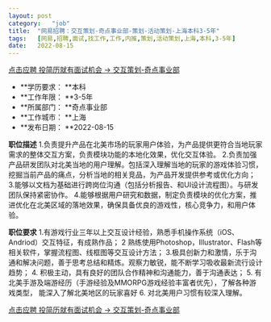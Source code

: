 ```yaml
---
layout:	post
category:	"job"
title:	"网易招聘：交互策划-奇点事业部-策划-活动策划-上海本科3-5年"
tags:	[网易,招聘,面试,找工作,工作,内推,策划,活动策划,上海,本科,3-5年]
date:	2022-08-15
---
```


[点击应聘 投简历就有面试机会 -> 交互策划-奇点事业部](http://mobile.bole.netease.com/bole/boleDetail?id=42355&employeeId=346f03c3cda5f04c&key=all)



- **学历要求： **本科
- **工作年限： **3-5年
- **所属部门： **奇点事业部
- **工作城市： **上海
- **发布日期： **2022-08-15



**职位描述**
1.负责提升产品在北美市场的玩家用户体验，为产品提供更符合当地玩家需求的整体交互方案，负责模块功能的本地化效果，优化交互体验。
2.负责加强产品研发团队对北美当地的用户理解。包括深入理解当地的玩家的游戏体验习惯，挖掘当前产品的痛点，分析当地的相关竞品，为产品开发提供参考或优化方向；
3.能够以文档为基础进行跨岗位沟通（包括分析报告、和UI设计流程图）。与研发团队保持紧密协作。
4.能够根据用户研究和数据，制定负责模块的优化方案，推进优化在北美区域的落地效果，确保具备优良的游戏性，核心竞争力，和用户体验。



**职位要求**
1.有游戏行业三年以上交互设计经验，熟悉手机操作系统（iOS、Andriod）交互特征，有成熟作品；
2 熟练使用Photoshop，Illustrator、Flash等相关软件，掌握流程图、线框图等交互设计方法；
3.极具创新力和激情，乐于沟通和解决问题，善于思考总结和精炼。观察力敏锐，能不断学习吸收最新流行设计趋势；
4. 积极主动，具有良好的团队合作精神和沟通能力，善于沟通表达；
5. 有北美手游及端游经历（手游经验及MMORPG游戏经验丰富者优先），了解各种游戏类型， 能深入了解北美地区的玩家喜好
6. 对北美用户习惯有较深入理解。



[点击应聘 投简历就有面试机会 -> 交互策划-奇点事业部](http://mobile.bole.netease.com/bole/boleDetail?id=42355&employeeId=346f03c3cda5f04c&key=all)